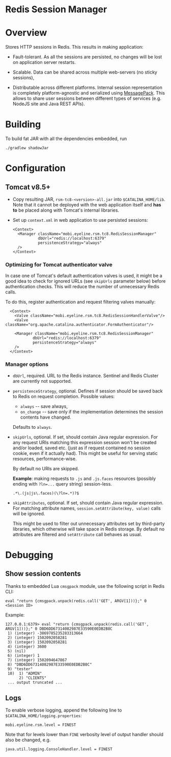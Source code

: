 # Redis Session Manager

# Overview

Stores HTTP sessions in Redis. This results in making application:

- Fault-tolerant. 
As all the sessions are persisted, no changes will be lost on application server restarts.

- Scalable. 
Data can be shared across multiple web-servers (no sticky sessions),

- Distributable across different platforms. 
Internal session representation is completely platform-agnostic and 
serialized using [MessagePack](http://msgpack.org). This allows to share user sessions between 
different types of services (e.g. NodeJS site and Java REST APIs).

# Building

To build fat JAR with all the dependencies embedded, run

    ./gradlew shadowJar
    

# Configuration

## Tomcat v8.5+

- Copy resulting JAR, `rsm-tc8-<version>-all.jar` into `$CATALINA_HOME/lib`.
Note that it cannot be deployed with the web application itself and **has to** be placed along with 
Tomcat's internal libraries.
  
- Set up `context.xml` in web application to use persisted sessions:

      <Context>
        <Manager className="mobi.eyeline.rsm.tc8.RedisSessionManager"
                 dbUrl="redis://localhost:6379"
                 persistenceStrategy="always"
        />
      </Context>
      
### Optimizing for Tomcat authenticator valve

In case one of Tomcat's default authentication valves is used, it might be a good idea to 
check for ignored URLs (see `skipUrls` parameter below) before authentication checks.
This will reduce the number of unnecessary Redis calls.

To do this, register authentication and request filtering valves manually:
 
      <Context>      
        <Valve className="mobi.eyeline.rsm.tc8.RedisSessionHandlerValve"/>
        <Valve className="org.apache.catalina.authenticator.FormAuthenticator"/>
 
        <Manager className="mobi.eyeline.rsm.tc8.RedisSessionManager"
                dbUrl="redis://localhost:6379"
                persistenceStrategy="always"
        />
      </Context>        
    
### Manager options

- `dbUrl`, required. URL to the Redis instance. 
Sentinel and Redis Cluster are currently not supported.

- `persistenceStrategy`, optional. Defines if session should be saved back to Redis
on request completion. 
Possible values:

  - `always` -- save always,
  - `on_change` -- save only if the implementation determines the session contents have changed.

  Defaults to `always`.

- `skipUrls`, optional. If set, should contain Java regular expression.
  For any request URIs matching this expression session won't be created and/or loaded, saved etc. 
  (just as if request contained no session cookie, even if it actually had). 
  This might be useful for serving static resources, performance-wise.
  
  By default no URIs are skipped.
  
  **Example**: making requests to `.js` and `.js.faces` resources 
  (possibly ending with `?ln=...` query string) session-less.
 
      .*\.(js|js\.faces)(\?ln=.*)?$
      
- `skipAttributes`, optional. If set, should contain Java regular expression.
  For matching attribute names, `session.setAttribute(key, value)` calls will be ignored.
   
  This might be used to filter out unnecessary attributes set by third-party libraries, which 
  otherwise will take space in Redis storage. 
  By default no attributes are filtered and `setAttribute` call behaves as usual.

# Debugging

## Show session contents

Thanks to embedded Lua `cmsgpack` module, use the following script in Redis CLI:

    eval "return {cmsgpack.unpack(redis.call('GET', ARGV[1]))};" 0 <Session ID>
    
Example:

    127.0.0.1:6379> eval "return {cmsgpack.unpack(redis.call('GET', ARGV[1]))};" 0 DBD6DD67314082987E33590E0EDB2B8C
     1) (integer) -3869785235283313664
     2) (integer) 1502092058281
     3) (integer) 1502092058281
     4) (integer) 3600
     5) (nil)
     6) (integer) 1
     7) (integer) 1502094647867
     8) "DBD6DD67314082987E33590E0EDB2B8C"
     9) "tester"
     10)  1) "ADMIN"
          2) "CLIENTS"
     ... output truncated ...
 
## Logs

To enable verbose logging, append the following line to `$CATALINA_HOME/logging.properties`:

    mobi.eyeline.rsm.level = FINEST
    
Note that for levels lower than `FINE` verbosity level of output handler should also be changed, e.g.

    java.util.logging.ConsoleHandler.level = FINEST
 